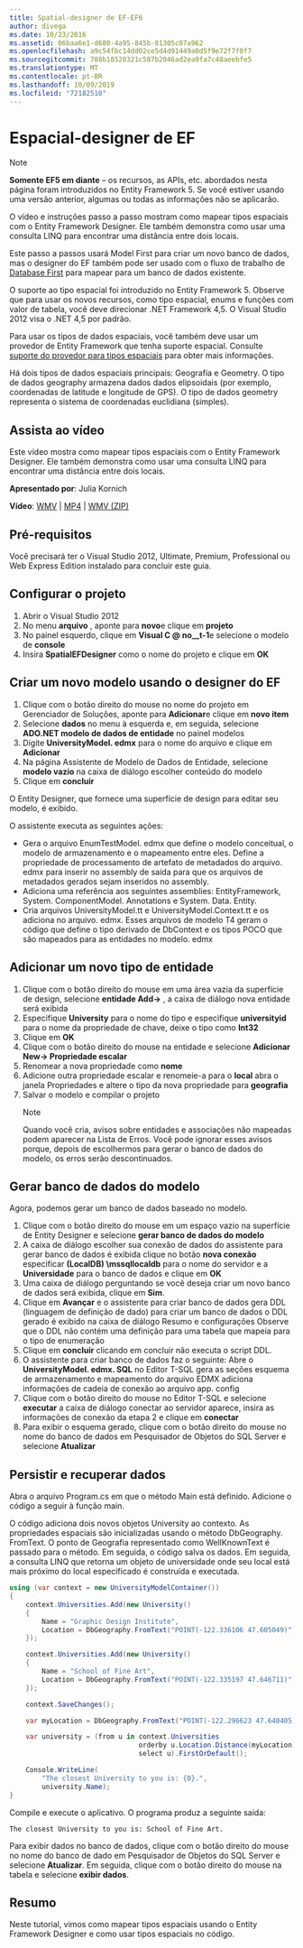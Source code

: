 ```yaml
---
title: Spatial-designer de EF-EF6
author: divega
ms.date: 10/23/2016
ms.assetid: 06baa6e1-d680-4a95-845b-81305c87a962
ms.openlocfilehash: a9c54fbc14dd02ce5d4d91449a0d5f9e72f7f0f7
ms.sourcegitcommit: 708b18520321c587b2046ad2ea9fa7c48aeebfe5
ms.translationtype: MT
ms.contentlocale: pt-BR
ms.lasthandoff: 10/09/2019
ms.locfileid: "72182510"
---
```

# <a name="spatial---ef-designer"></a>Espacial-designer de EF
> [!NOTE]
> **Somente EF5 em diante** – os recursos, as APIs, etc. abordados nesta página foram introduzidos no Entity Framework 5. Se você estiver usando uma versão anterior, algumas ou todas as informações não se aplicarão.

O vídeo e instruções passo a passo mostram como mapear tipos espaciais com o Entity Framework Designer. Ele também demonstra como usar uma consulta LINQ para encontrar uma distância entre dois locais.

Este passo a passos usará Model First para criar um novo banco de dados, mas o designer do EF também pode ser usado com o fluxo de trabalho de [Database First](~/ef6/modeling/designer/workflows/database-first.md) para mapear para um banco de dados existente.

O suporte ao tipo espacial foi introduzido no Entity Framework 5. Observe que para usar os novos recursos, como tipo espacial, enums e funções com valor de tabela, você deve direcionar .NET Framework 4,5. O Visual Studio 2012 visa o .NET 4,5 por padrão.

Para usar os tipos de dados espaciais, você também deve usar um provedor de Entity Framework que tenha suporte espacial. Consulte [suporte do provedor para tipos espaciais](~/ef6/fundamentals/providers/spatial-support.md) para obter mais informações.

Há dois tipos de dados espaciais principais: Geografia e Geometry. O tipo de dados geography armazena dados dados elipsoidais (por exemplo, coordenadas de latitude e longitude de GPS). O tipo de dados geometry representa o sistema de coordenadas euclidiana (simples).

## <a name="watch-the-video"></a>Assista ao vídeo
Este vídeo mostra como mapear tipos espaciais com o Entity Framework Designer. Ele também demonstra como usar uma consulta LINQ para encontrar uma distância entre dois locais.

**Apresentado por**: Julia Kornich

**Vídeo**: [WMV](https://download.microsoft.com/download/E/C/9/EC9E6547-8983-4C1F-A919-D33210E4B213/HDI-ITPro-MSDN-winvideo-spatialwithdesigner.wmv) | [MP4](https://download.microsoft.com/download/E/C/9/EC9E6547-8983-4C1F-A919-D33210E4B213/HDI-ITPro-MSDN-mp4video-spatialwithdesigner.m4v) | [WMV (ZIP)](https://download.microsoft.com/download/E/C/9/EC9E6547-8983-4C1F-A919-D33210E4B213/HDI-ITPro-MSDN-winvideo-spatialwithdesigner.zip)

## <a name="pre-requisites"></a>Pré-requisitos

Você precisará ter o Visual Studio 2012, Ultimate, Premium, Professional ou Web Express Edition instalado para concluir este guia.

## <a name="set-up-the-project"></a>Configurar o projeto

1.  Abrir o Visual Studio 2012
2.  No menu **arquivo** , aponte para **novo**e clique em **projeto**
3.  No painel esquerdo, clique em **Visual C @ no__t-1**e selecione o modelo de **console**
4.  Insira **SpatialEFDesigner** como o nome do projeto e clique em **OK**

## <a name="create-a-new-model-using-the-ef-designer"></a>Criar um novo modelo usando o designer do EF

1.  Clique com o botão direito do mouse no nome do projeto em Gerenciador de Soluções, aponte para **Adicionar**e clique em **novo item**
2.  Selecione **dados** no menu à esquerda e, em seguida, selecione **ADO.NET modelo de dados de entidade** no painel modelos
3.  Digite **UniversityModel. edmx** para o nome do arquivo e clique em **Adicionar**
4.  Na página Assistente de Modelo de Dados de Entidade, selecione **modelo vazio** na caixa de diálogo escolher conteúdo do modelo
5.  Clique em **concluir**

O Entity Designer, que fornece uma superfície de design para editar seu modelo, é exibido.

O assistente executa as seguintes ações:

-   Gera o arquivo EnumTestModel. edmx que define o modelo conceitual, o modelo de armazenamento e o mapeamento entre eles. Define a propriedade de processamento de artefato de metadados do arquivo. edmx para inserir no assembly de saída para que os arquivos de metadados gerados sejam inseridos no assembly.
-   Adiciona uma referência aos seguintes assemblies: EntityFramework, System. ComponentModel. Annotations e System. Data. Entity.
-   Cria arquivos UniversityModel.tt e UniversityModel.Context.tt e os adiciona no arquivo. edmx. Esses arquivos de modelo T4 geram o código que define o tipo derivado de DbContext e os tipos POCO que são mapeados para as entidades no modelo. edmx

## <a name="add-a-new-entity-type"></a>Adicionar um novo tipo de entidade

1.  Clique com o botão direito do mouse em uma área vazia da superfície de design, selecione **entidade Add-&gt;** , a caixa de diálogo nova entidade será exibida
2.  Especifique **University** para o nome do tipo e especifique **universityid** para o nome da propriedade de chave, deixe o tipo como **Int32**
3.  Clique em **OK**
4.  Clique com o botão direito do mouse na entidade e selecione **Adicionar New-&gt; Propriedade escalar**
5.  Renomear a nova propriedade como **nome**
6.  Adicione outra propriedade escalar e renomeie-a para o **local** abra o janela Propriedades e altere o tipo da nova propriedade para **geografia**
7.  Salvar o modelo e compilar o projeto
    > [!NOTE]
    > Quando você cria, avisos sobre entidades e associações não mapeadas podem aparecer na Lista de Erros. Você pode ignorar esses avisos porque, depois de escolhermos para gerar o banco de dados do modelo, os erros serão descontinuados.

## <a name="generate-database-from-model"></a>Gerar banco de dados do modelo

Agora, podemos gerar um banco de dados baseado no modelo.

1.  Clique com o botão direito do mouse em um espaço vazio na superfície de Entity Designer e selecione **gerar banco de dados do modelo**
2.  A caixa de diálogo escolher sua conexão de dados do assistente para gerar banco de dados é exibida clique no botão **nova conexão** especificar **(LocalDB) \\mssqllocaldb** para o nome do servidor e a **Universidade** para o banco de dados e clique em **OK**
3.  Uma caixa de diálogo perguntando se você deseja criar um novo banco de dados será exibida, clique em **Sim**.
4.  Clique em **Avançar** e o assistente para criar banco de dados gera DDL (linguagem de definição de dado) para criar um banco de dados o DDL gerado é exibido na caixa de diálogo Resumo e configurações Observe que o DDL não contém uma definição para uma tabela que mapeia para o tipo de enumeração
5.  Clique em **concluir** clicando em concluir não executa o script DDL.
6.  O assistente para criar banco de dados faz o seguinte: Abre o **UniversityModel. edmx. SQL** no Editor T-SQL gera as seções esquema de armazenamento e mapeamento do arquivo EDMX adiciona informações de cadeia de conexão ao arquivo app. config
7.  Clique com o botão direito do mouse no Editor T-SQL e selecione **executar** a caixa de diálogo conectar ao servidor aparece, insira as informações de conexão da etapa 2 e clique em **conectar**
8.  Para exibir o esquema gerado, clique com o botão direito do mouse no nome do banco de dados em Pesquisador de Objetos do SQL Server e selecione **Atualizar**

## <a name="persist-and-retrieve-data"></a>Persistir e recuperar dados

Abra o arquivo Program.cs em que o método Main está definido. Adicione o código a seguir à função main.

O código adiciona dois novos objetos University ao contexto. As propriedades espaciais são inicializadas usando o método DbGeography. FromText. O ponto de Geografia representado como WellKnownText é passado para o método. Em seguida, o código salva os dados. Em seguida, a consulta LINQ que retorna um objeto de universidade onde seu local está mais próximo do local especificado é construída e executada.

``` csharp
using (var context = new UniversityModelContainer())
{
    context.Universities.Add(new University()
    {
        Name = "Graphic Design Institute",
        Location = DbGeography.FromText("POINT(-122.336106 47.605049)"),
    });

    context.Universities.Add(new University()
    {
        Name = "School of Fine Art",
        Location = DbGeography.FromText("POINT(-122.335197 47.646711)"),
    });

    context.SaveChanges();

    var myLocation = DbGeography.FromText("POINT(-122.296623 47.640405)");

    var university = (from u in context.Universities
                                orderby u.Location.Distance(myLocation)
                                select u).FirstOrDefault();

    Console.WriteLine(
        "The closest University to you is: {0}.",
        university.Name);
}
```

Compile e execute o aplicativo. O programa produz a seguinte saída:

```console
The closest University to you is: School of Fine Art.
```

Para exibir dados no banco de dados, clique com o botão direito do mouse no nome do banco de dado em Pesquisador de Objetos do SQL Server e selecione **Atualizar**. Em seguida, clique com o botão direito do mouse na tabela e selecione **exibir dados**.

## <a name="summary"></a>Resumo

Neste tutorial, vimos como mapear tipos espaciais usando o Entity Framework Designer e como usar tipos espaciais no código. 
